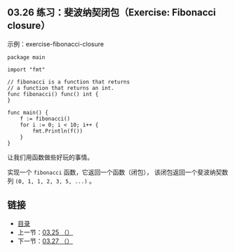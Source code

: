## 03.26 练习：斐波纳契闭包（Exercise: Fibonacci closure）

示例：exercise-fibonacci-closure

    package main

    import "fmt"

    // fibonacci is a function that returns
    // a function that returns an int.
    func fibonacci() func() int {
    }

    func main() {
    	f := fibonacci()
    	for i := 0; i < 10; i++ {
    		fmt.Println(f())
    	}
    }

让我们用函数做些好玩的事情。

实现一个 `fibonacci` 函数，它返回一个函数（闭包）， 该闭包返回一个斐波纳契数列 `(0, 1, 1, 2, 3, 5, ...)` 。

## 链接
* [目录](https://github.com/gnefiy/go-zh/blob/master/tour/directory.md)
* 上一节：[03.25 （）](https://github.com/gnefiy/go-zh/blob/master/tour/moretypes/03.25.md)
* 下一节：[03.27 （）](https://github.com/gnefiy/go-zh/blob/master/tour/moretypes/03.27.md)

